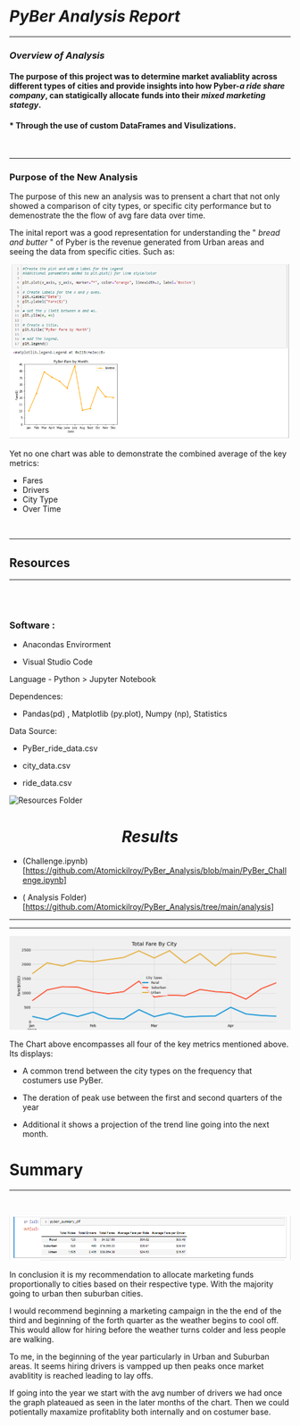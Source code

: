 


#   ***PyBer Analysis Report*** 
----


###  ***Overview of Analysis*** 


####    The purpose of this project was to determine **market avaliablity** across different types of cities and provide insights into how **Pyber**-***a ride share company***, can statigically allocate funds into their ***mixed marketing stategy***. <br>




####  * **Through the use of custom DataFrames and Visulizations.** 

<br>


------


###  **Purpose of the New Analysis** 


 The purpose of this new an analysis was to prensent a chart that not only showed a comparison of city types, or specific city performance but to demenostrate the the flow of avg fare data over time.
 
 The inital report was a good representation for understanding the " *bread and butter* " of Pyber is the revenue generated from Urban areas and seeing the data from specific cities. Such as:

![Boston Line Chart](https://github.com/Atomickilroy/PyBer_Analysis/blob/main/Module%205%20Skill%20Drills/MATHLAB%20Line.png)

 
 
 
  Yet no one chart was able to demonstrate the combined average of the key metrics: 
 - Fares
 - Drivers
 - City Type 
 - Over Time 



<br>

---
##  **Resources**
-----
<br>

<br>


### Software :

- Anacondas Envirorment

- Visual Studio Code

Language -
 Python > Jupyter Notebook 
 
Dependences: 

- Pandas(pd) , Matplotlib (py.plot), Numpy (np), Statistics 

 

Data Source: 

* PyBer_ride_data.csv


* city_data.csv


* ride_data.csv



 ![Resources Folder](https://github.com/Atomickilroy/PyBer_Analysis/tree/main/Resources)


# <center> ***Results***

- (Challenge.ipynb)[https://github.com/Atomickilroy/PyBer_Analysis/blob/main/PyBer_Challenge.ipynb]

- ( Analysis Folder) [https://github.com/Atomickilroy/PyBer_Analysis/tree/main/analysis]
* * *

----

![Total Fare By City.png](https://github.com/Atomickilroy/PyBer_Analysis/blob/main/analysis/Total%20Fare%20By%20City.png)
<br>


The Chart above encompasses all four of the key metrics mentioned above. Its displays:

*  A common trend between the city types on the frequency that costumers use PyBer.

* The deration of peak use between the first and second quarters of the year 

* Additional it shows a projection of the trend line going into the next month. 

# Summary
---
<br>


![PyBer_Summary_df.png](https://github.com/Atomickilroy/PyBer_Analysis/blob/main/analysis/PyBer_Summary_df.png)

In conclusion it is my recommendation to allocate marketing funds proportionally to cities based on their respective type. With the majority going to urban then suburban cities. 

I would recommend beginning a marketing campaign in the the end of the third and beginning of the forth quarter as the weather begins to cool off. This would allow for hiring before the weather turns colder and less people are walking. 

To me, in the beginning of the year particularly in Urban and Suburban areas. It seems hiring drivers is vampped up then peaks once market avablitity is reached leading to lay offs. 

If going into the year we start with the avg number of drivers we had once the graph plateaued as seen in the later months of the chart. Then we could potientally maxamize profitablity both internally and on costumer base.  
